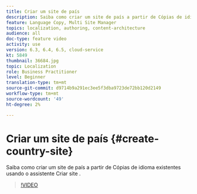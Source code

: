 ```yaml
---
title: Criar um site de país
description: Saiba como criar um site de país a partir de Cópias de idioma existentes usando o assistente Criar site .
feature: Language Copy, Multi Site Manager
topics: localization, authoring, content-architecture
audience: all
doc-type: feature video
activity: use
version: 6.3, 6.4, 6.5, cloud-service
kt: 5849
thumbnail: 36684.jpg
topic: Localization
role: Business Practitioner
level: Beginner
translation-type: tm+mt
source-git-commit: d9714b9a291ec3ee5f3dba9723de72bb120d2149
workflow-type: tm+mt
source-wordcount: '49'
ht-degree: 2%

---
```



# Criar um site de país {#create-country-site}

Saiba como criar um site de país a partir de Cópias de idioma existentes usando o assistente Criar site .

>[!VIDEO](https://video.tv.adobe.com/v/36684?quality=12&learn=on)
